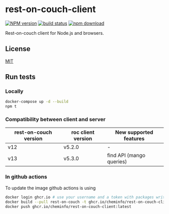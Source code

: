 # rest-on-couch-client

[![NPM version][npm-image]][npm-url]
[![build status][ci-image]][ci-url]
[![npm download][download-image]][download-url]

Rest-on-couch client for Node.js and browsers.

## License

[MIT](./LICENSE)

[npm-image]: https://img.shields.io/npm/v/rest-on-couch-client.svg
[npm-url]: https://npmjs.org/package/rest-on-couch-client
[ci-image]: https://github.com/cheminfo/rest-on-couch-client/workflows/Node.js%20CI/badge.svg?branch=master
[ci-url]: https://github.com/cheminfo/rest-on-couch-client/actions?query=workflow%3A%22Node.js+CI%22
[download-image]: https://img.shields.io/npm/dm/rest-on-couch-client.svg
[download-url]: https://npmjs.org/package/rest-on-couch-client

## Run tests

### Locally

```bash
docker-compose up -d --build
npm t
```

### Compatibility between client and server

| rest-on-couch version | roc client version | New supported features  |
| --------------------- | ------------------ | -----------------------
| v12                   | v5.2.0             | -                       |
| v13                   | v5.3.0             | find API (mango queries)|

### In github actions

To update the image github actions is using

```bash
docker login ghcr.io # use your username and a token with packages write access
docker build --pull rest-on-couch -t ghcr.io/cheminfo/rest-on-couch-client:latest
docker push ghcr.io/cheminfo/rest-on-couch-client:latest
```
